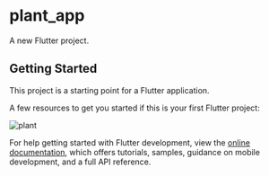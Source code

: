 # plant_app

A new Flutter project.

## Getting Started

This project is a starting point for a Flutter application.

A few resources to get you started if this is your first Flutter project:


![plant](https://user-images.githubusercontent.com/54869237/203121185-b6809eed-53c6-42ec-91e1-9bd827420079.png)


For help getting started with Flutter development, view the
[online documentation](https://docs.flutter.dev/), which offers tutorials,
samples, guidance on mobile development, and a full API reference.
